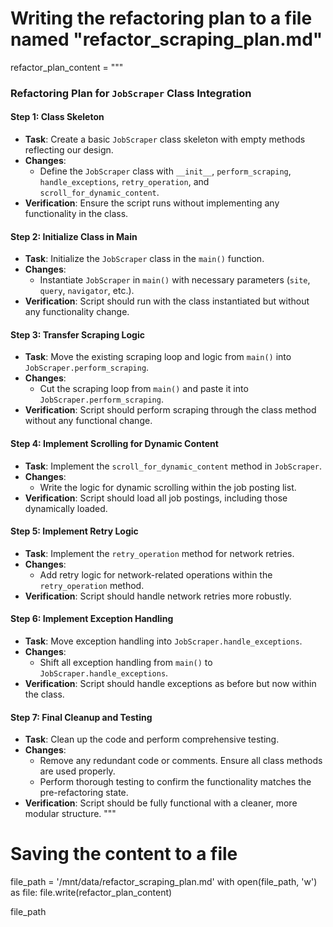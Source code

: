 # Writing the refactoring plan to a file named "refactor_scraping_plan.md"

refactor_plan_content = """
### Refactoring Plan for `JobScraper` Class Integration

#### Step 1: Class Skeleton
- **Task**: Create a basic `JobScraper` class skeleton with empty methods reflecting our design.
- **Changes**: 
  - Define the `JobScraper` class with `__init__`, `perform_scraping`, `handle_exceptions`, `retry_operation`, and `scroll_for_dynamic_content`.
- **Verification**: Ensure the script runs without implementing any functionality in the class.

#### Step 2: Initialize Class in Main
- **Task**: Initialize the `JobScraper` class in the `main()` function.
- **Changes**: 
  - Instantiate `JobScraper` in `main()` with necessary parameters (`site`, `query`, `navigator`, etc.).
- **Verification**: Script should run with the class instantiated but without any functionality change.

#### Step 3: Transfer Scraping Logic
- **Task**: Move the existing scraping loop and logic from `main()` into `JobScraper.perform_scraping`.
- **Changes**: 
  - Cut the scraping loop from `main()` and paste it into `JobScraper.perform_scraping`.
- **Verification**: Script should perform scraping through the class method without any functional change.

#### Step 4: Implement Scrolling for Dynamic Content
- **Task**: Implement the `scroll_for_dynamic_content` method in `JobScraper`.
- **Changes**: 
  - Write the logic for dynamic scrolling within the job posting list.
- **Verification**: Script should load all job postings, including those dynamically loaded.

#### Step 5: Implement Retry Logic
- **Task**: Implement the `retry_operation` method for network retries.
- **Changes**: 
  - Add retry logic for network-related operations within the `retry_operation` method.
- **Verification**: Script should handle network retries more robustly.

#### Step 6: Implement Exception Handling
- **Task**: Move exception handling into `JobScraper.handle_exceptions`.
- **Changes**: 
  - Shift all exception handling from `main()` to `JobScraper.handle_exceptions`.
- **Verification**: Script should handle exceptions as before but now within the class.

#### Step 7: Final Cleanup and Testing
- **Task**: Clean up the code and perform comprehensive testing.
- **Changes**: 
  - Remove any redundant code or comments. Ensure all class methods are used properly.
  - Perform thorough testing to confirm the functionality matches the pre-refactoring state.
- **Verification**: Script should be fully functional with a cleaner, more modular structure.
"""

# Saving the content to a file
file_path = '/mnt/data/refactor_scraping_plan.md'
with open(file_path, 'w') as file:
    file.write(refactor_plan_content)

file_path
